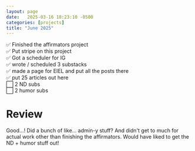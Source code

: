 ```yaml
---
layout: page
date:   2025-03-16 18:23:10 -0500
categories: [projects]
title: "June 2025"
---
```

✅ Finished the affirmators project  
✅ Put stripe on this project  
✅ Got a scheduler for IG  
✅ wrote / scheduled 3 substacks  
✅ made a page for EIEL and put all the posts there  
✅ put 25 articles out here  
⬜ 2 ND subs  
⬜ 2 humor subs   

# Review
Good...! Did a bunch of like... admin-y stuff? And didn't get to much for actual work other than finishing the affirmators. Would have liked to get the ND + humor stuff out! 